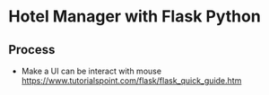 # Hotel Manager with Flask Python


## Process 
* Make a UI can be interact with mouse 
https://www.tutorialspoint.com/flask/flask_quick_guide.htm
